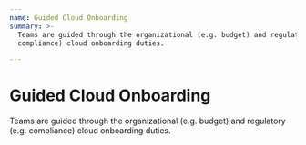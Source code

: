```yaml
---
name: Guided Cloud Onboarding
summary: >-
  Teams are guided through the organizational (e.g. budget) and regulatory (e.g.
  compliance) cloud onboarding duties.

---
```


# Guided Cloud Onboarding

Teams are guided through the organizational (e.g. budget) and regulatory (e.g. compliance) cloud onboarding duties.


